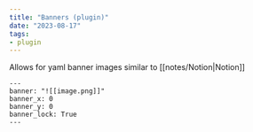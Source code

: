 ```yaml
---
title: "Banners (plugin)"
date: "2023-08-17"
tags:
- plugin
---
```


Allows for yaml banner images similar to [[notes/Notion|Notion]]

```
---
banner: "![[image.png]]"
banner_x: 0
banner_y: 0
banner_lock: True
---
```